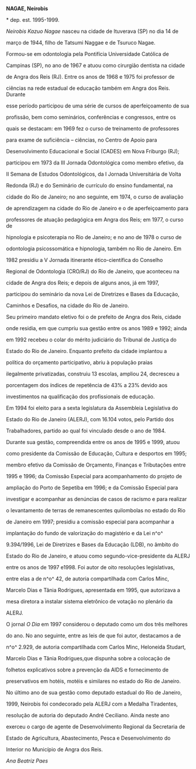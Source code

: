 **NAGAE, Neirobis**



\* dep. est. 1995-1999.



*Neirobis Kazuo Nagae* nasceu na cidade de Ituverava (SP) no dia 14 de

março de 1944, filho de Tatsumi Naggae e de Tsuruco Nagae.



Formou-se em odontologia pela Pontifícia Universidade Católica de

Campinas (SP), no ano de 1967 e atuou como cirurgião dentista na cidade

de Angra dos Reis (RJ). Entre os anos de 1968 e 1975 foi professor de

ciências na rede estadual de educação também em Angra dos Reis. Durante

esse período participou de uma série de cursos de aperfeiçoamento de sua

profissão, bem como seminários, conferências e congressos, entre os

quais se destacam: em 1969 fez o curso de treinamento de professores

para exame de suficiência – ciências, no Centro de Apoio para

Desenvolvimento Educacional e Social (CADES) em Nova Friburgo (RJ);

participou em 1973 da III Jornada Odontológica como membro efetivo, da

II Semana de Estudos Odontológicos, da I Jornada Universitária de Volta

Redonda (RJ) e do Seminário de currículo do ensino fundamental, na

cidade do Rio de Janeiro; no ano seguinte, em 1974, o curso de avaliação

de aprendizagem na cidade do Rio de Janeiro e o de aperfeiçoamento para

professores de atuação pedagógica em Angra dos Reis; em 1977, o curso de

hipnologia e psicoterapia no Rio de Janeiro; e no ano de 1978 o curso de

odontologia psicossomática e hipnologia, também no Rio de Janeiro. Em

1982 presidiu a V Jornada itinerante ético-científica do Conselho

Regional de Odontologia (CRO/RJ) do Rio de Janeiro, que aconteceu na

cidade de Angra dos Reis; e depois de alguns anos, já em 1997,

participou do seminário da nova Lei de Diretrizes e Bases da Educação,

Caminhos e Desafios, na cidade do Rio de Janeiro.



Seu primeiro mandato eletivo foi o de prefeito de Angra dos Reis, cidade

onde residia, em que cumpriu sua gestão entre os anos 1989 e 1992; ainda

em 1992 recebeu o colar do mérito judiciário do Tribunal de Justiça do

Estado do Rio de Janeiro. Enquanto prefeito da cidade implantou a

política do orçamento participativo, abriu à população praias

ilegalmente privatizadas, construiu 13 escolas, ampliou 24, decresceu a

porcentagem dos índices de repetência de 43% a 23% devido aos

investimentos na qualificação dos profissionais de educação.



Em 1994 foi eleito para a sexta legislatura da Assembleia Legislativa do

Estado do Rio de Janeiro (ALERJ), com 16.104 votos, pelo Partido dos

Trabalhadores, partido ao qual foi vinculado desde o ano de 1984.



Durante sua gestão, compreendida entre os anos de 1995 e 1999, atuou

como presidente da Comissão de Educação, Cultura e desportos em 1995;

membro efetivo da Comissão de Orçamento, Finanças e Tributações entre

1995 e 1996; da Comissão Especial para acompanhamento do projeto de

ampliação do Porto de Sepetiba em 1996; e da Comissão Especial para

investigar e acompanhar as denúncias de casos de racismo e para realizar

o levantamento de terras de remanescentes quilombolas no estado do Rio

de Janeiro em 1997; presidiu a comissão especial para acompanhar a

implantação do fundo de valorização do magistério e da Lei n^o^

9.394/1996, Lei de Diretrizes e Bases da Educação (LDB), no âmbito do

Estado do Rio de Janeiro, e atuou como segundo-vice-presidente da ALERJ

entre os anos de 1997 e1998. Foi autor de oito resoluções legislativas,

entre elas a de n^o^ 42, de autoria compartilhada com Carlos Minc,

Marcelo Dias e Tânia Rodrigues, apresentada em 1995, que autorizava a

mesa diretora a instalar sistema eletrônico de votação no plenário da

ALERJ.



O jornal *O Dia* em 1997 considerou o deputado como um dos três melhores

do ano. No ano seguinte, entre as leis de que foi autor, destacamos a de

n^o^ 2.929, de autoria compartilhada com Carlos Minc, Heloneida Studart,

Marcelo Dias e Tânia Rodrigues,que dispunha sobre a colocação de

folhetos explicativos sobre a prevenção da AIDS e fornecimento de

preservativos em hotéis, motéis e similares no estado do Rio de Janeiro.

No último ano de sua gestão como deputado estadual do Rio de Janeiro,

1999, Neirobis foi condecorado pela ALERJ com a Medalha Tiradentes,

resolução de autoria do deputado André Ceciliano. Ainda neste ano

exerceu o cargo de agente de Desenvolvimento Regional da Secretaria de

Estado de Agricultura, Abastecimento, Pesca e Desenvolvimento do

Interior no Município de Angra dos Reis.



*Ana Beatriz Paes*



